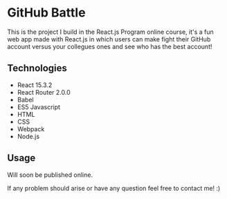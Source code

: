 # GitHub Battle

This is the project I build in the React.js Program online course, it's a fun web app made with React.js in which users can make fight their GitHub account versus your collegues ones and see who has the best account!

## Technologies

- React 15.3.2
- React Router 2.0.0
- Babel
- ES5 Javascript
- HTML
- CSS
- Webpack
- Node.js

## Usage

Will soon be published online.

If any problem should arise or have any question feel free to contact me! :)